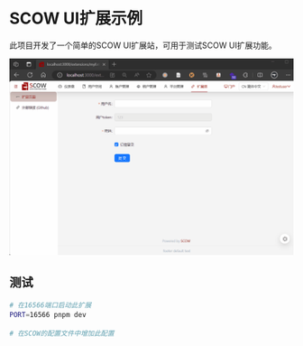 # SCOW UI扩展示例

此项目开发了一个简单的SCOW UI扩展站，可用于测试SCOW UI扩展功能。

![效果](./extension.gif)

## 测试

```sh
# 在16566端口启动此扩展
PORT=16566 pnpm dev

# 在SCOW的配置文件中增加此配置
```